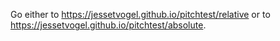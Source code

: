 Go either to https://jessetvogel.github.io/pitchtest/relative or to https://jessetvogel.github.io/pitchtest/absolute.